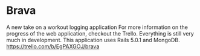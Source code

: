 # Brava
A new take on a workout logging application
For more information on the progress of the web application, checkout the Trello.
Everything is still very much in development. This application uses Rails 5.0.1 and
MongoDB.
https://trello.com/b/EgPAXGOJ/brava
